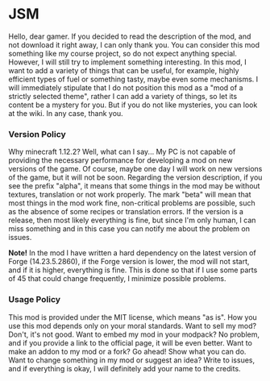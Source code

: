 <h1>JSM</h1>
<p>Hello, dear gamer. If you decided to read the description of the mod, and not download it right away, I can only thank you. You can consider this mod something like my course project, so do not expect anything special. However, I will still try to implement something interesting. In this mod, I want to add a variety of things that can be useful, for example, highly efficient types of fuel or something tasty, maybe even some mechanisms. I will immediately stipulate that I do not position this mod as a "mod of a strictly selected theme", rather I can add a variety of things, so let its content be a mystery for you. But if you do not like mysteries, you can look at the wiki. In any case, thank you.</p>
<h3>Version Policy</h3>
<p>Why minecraft 1.12.2? Well, what can I say... My PC is not capable of providing the necessary performance for developing a mod on new versions of the game. Of course, maybe one day I will work on new versions of the game, but it will not be soon. Regarding the version description, if you see the prefix "alpha", it means that some things in the mod may be without textures, translation or not work properly. The mark "beta" will mean that most things in the mod work fine, non-critical problems are possible, such as the absence of some recipes or translation errors. If the version is a release, then most likely everything is fine, but since I'm only human, I can miss something and in this case you can notify me about the problem on issues.</p>
<p><strong>Note!</strong> In the mod I have written a hard dependency on the latest version of Forge (14.23.5.2860), if the Forge version is lower, the mod will not start, and if it is higher, everything is fine. This is done so that if I use some parts of 45 that could change frequently, I minimize possible problems.</p>
<h3>Usage Policy</h3>
<p>This mod is provided under the MIT license, which means "as is". How you use this mod depends only on your moral standards. Want to sell my mod? Don't, it's not good. Want to embed my mod in your modpack? No problem, and if you provide a link to the official page, it will be even better. Want to make an addon to my mod or a fork? Go ahead! Show what you can do. Want to change something in my mod or suggest an idea? Write to issues, and if everything is okay, I will definitely add your name to the credits.</p>

